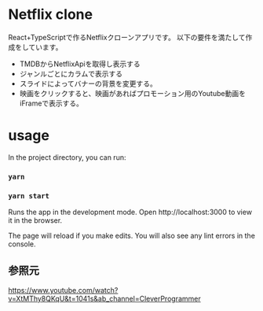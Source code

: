 # Netflix clone

React+TypeScriptで作るNetflixクローンアプリです。
以下の要件を満たして作成をしています。

- TMDBからNetflixApiを取得し表示する
- ジャンルごとにカラムで表示する
- スライドによってバナーの背景を変更する。
- 映画をクリックすると、映画があればプロモーション用のYoutube動画をiFrameで表示する。

# usage

In the project directory, you can run:

### `yarn`

### `yarn start`

Runs the app in the development mode.
Open http://localhost:3000 to view it in the browser.

The page will reload if you make edits.
You will also see any lint errors in the console.


## 参照元

https://www.youtube.com/watch?v=XtMThy8QKqU&t=1041s&ab_channel=CleverProgrammer

